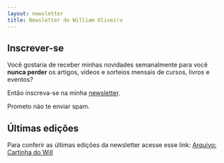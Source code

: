 ```yaml
---
layout: newsletter
title: Newsletter do William Oliveira
---
```


## Inscrever-se

Você gostaria de receber minhas novidades semanalmente para você **nunca perder** os artigos, vídeos e sorteios mensais de cursos, livros e eventos?

Então inscreva-se na minha [newsletter](https://eepurl.com/dNIYOk).

Prometo não te enviar spam.

## Últimas edições

Para conferir as últimas edições da newsletter acesse esse link: [Arquivo: Cartinha do Will](https://us15.campaign-archive.com/home/?u=f08be7ffa819062c5f89d9a9d&id=475c0fe36c)
